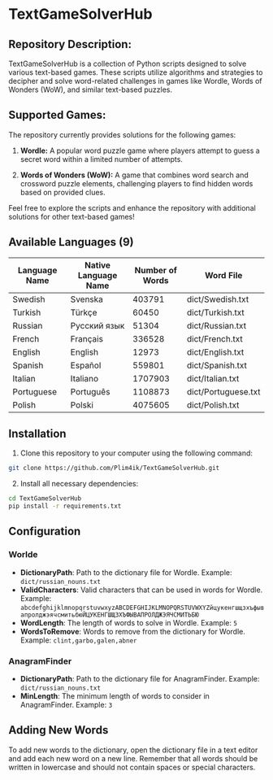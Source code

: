 # TextGameSolverHub

## Repository Description:

TextGameSolverHub is a collection of Python scripts designed to solve various text-based games. These scripts utilize algorithms and strategies to decipher and solve word-related challenges in games like Wordle, Words of Wonders (WoW), and similar text-based puzzles.

## Supported Games:

The repository currently provides solutions for the following games:

1. **Wordle:** A popular word puzzle game where players attempt to guess a secret word within a limited number of attempts.

2. **Words of Wonders (WoW):** A game that combines word search and crossword puzzle elements, challenging players to find hidden words based on provided clues.

Feel free to explore the scripts and enhance the repository with additional solutions for other text-based games!

## Available Languages (9)
| Language Name   | Native Language Name   |   Number of Words | Word File           |
|-----------------|------------------------|-------------------|---------------------|
| Swedish         | Svenska                |            403791 | dict/Swedish.txt    |
| Turkish         | Türkçe                 |             60450 | dict/Turkish.txt    |
| Russian         | Русский язык           |             51304 | dict/Russian.txt    |
| French          | Français               |            336528 | dict/French.txt     |
| English         | English                |             12973 | dict/English.txt    |
| Spanish         | Español                |            559801 | dict/Spanish.txt    |
| Italian         | Italiano               |           1707903 | dict/Italian.txt    |
| Portuguese      | Português              |           1108873 | dict/Portuguese.txt |
| Polish          | Polski                 |           4075605 | dict/Polish.txt     |

## Installation

1. Clone this repository to your computer using the following command:

```bash
git clone https://github.com/Plim4ik/TextGameSolverHub.git
```

2. Install all necessary dependencies:

```bash
cd TextGameSolverHub
pip install -r requirements.txt
```

## Configuration

### Worlde

- **DictionaryPath**: Path to the dictionary file for Wordle. Example: `dict/russian_nouns.txt`
- **ValidCharacters**: Valid characters that can be used in words for Wordle. Example: `abcdefghijklmnopqrstuvwxyzABCDEFGHIJKLMNOPQRSTUVWXYZйцукенгшщзхъфывапролджэячсмитьбюЙЦУКЕНГШЩЗХЪФЫВАПРОЛДЖЭЯЧСМИТЬБЮ`
- **WordLength**: The length of words to solve in Wordle. Example: `5`
- **WordsToRemove**: Words to remove from the dictionary for Wordle. Example: `clint,garbo,galen,abner`

### AnagramFinder

- **DictionaryPath**: Path to the dictionary file for AnagramFinder. Example: `dict/russian_nouns.txt`
- **MinLength**: The minimum length of words to consider in AnagramFinder. Example: `3`

## Adding New Words

To add new words to the dictionary, open the dictionary file in a text editor and add each new word on a new line. Remember that all words should be written in lowercase and should not contain spaces or special characters.